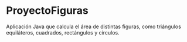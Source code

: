 # ProyectoFiguras
Aplicación Java que calcula el área de distintas figuras, como triángulos equiláteros, cuadrados, rectángulos y círculos. 
